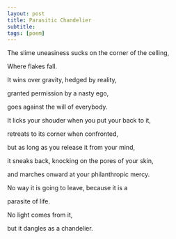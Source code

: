 ```yaml
---
layout: post
title: Parasitic Chandelier
subtitle: 
tags: [poem]
---
```

The slime uneasiness sucks on the corner of the celling,

Where flakes fall.

It wins over gravity, hedged by reality, 

granted permission by a nasty ego, 

goes against the will of everybody. 


It licks your shouder when you put your back to it,

retreats to its corner when confronted, 

but as long as you release it from your mind,

it sneaks back, knocking on the pores of your skin,

and marches onward at your philanthropic mercy. 


No way it is going to leave, because it is a

parasite of life. 

No light comes from it, 

but it dangles as a chandelier. 